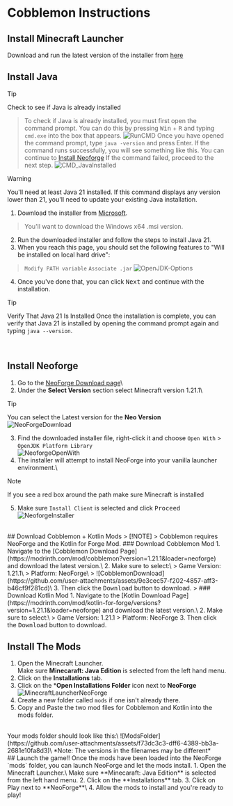 # Cobblemon Instructions
## Install Minecraft Launcher
Download and run the latest version of the installer from [here](https://aka.ms/minecraftClientGameCoreWindows)
<br>
## Install Java
> [!TIP]
> Check to see if Java is already installed

  > To check if Java is already installed, you must first open the command prompt.
  > You can do this by pressing <kbd>Win</kbd> + <kbd>R</kbd> and typing `cmd.exe` into the box that appears.
  > ![RunCMD](https://github.com/user-attachments/assets/5eedcee4-04cb-436c-85c0-3b8191fbaac0)
  > Once you have opened the command prompt, type `java -version` and press Enter.
  > If the command runs successfully, you will see something like this. You can continue to [Install Neoforge](#install-neoforge)
  > If the command failed, proceed to the next step.
  > ![CMD_JavaInstalled](https://github.com/user-attachments/assets/816caa9a-b3f2-444e-a70a-efcbd17d4d8e)

> [!WARNING]
> You'll need at least Java 21 installed. If this command displays any version lower than 21, you'll need to update your existing Java installation.

1. Download the installer from [Microsoft](https://learn.microsoft.com/en-us/java/openjdk/download#openjdk-21).
  > You'll want to download the Windows x64 .msi version.
2. Run the downloaded installer and follow the steps to install Java 21.
3. When you reach this page, you should set the following features to "Will be installed on local hard drive":
  > `Modify PATH variable`
  > `Associate .jar`
  > ![OpenJDK-Options](https://github.com/user-attachments/assets/850a61a6-4345-465c-b5fd-f385593210a9)

4. Once you've done that, you can click <kbd>Next</kbd> and continue with the installation.

> [!TIP]
> Verify That Java 21 Is Installed
> Once the installation is complete, you can verify that Java 21 is installed by opening the command prompt again and typing `java --version`.
<br>

## Install Neoforge
1. Go to the [NeoForge Download page](https://projects.neoforged.net/neoforged/neoforge)\
2. Under the **Select Version** section select Minecraft version 1.21.1\
  > [!TIP]
  > You can select the Latest version for the **Neo Version**
  > ![NeoForgeDownload](https://github.com/user-attachments/assets/d44efe5c-3bc5-45bb-afe0-a82424e30ecf)
3. Find the downloaded installer file, right-click it and choose `Open With` > `OpenJDK Platform Library`\
  ![NeoforgeOpenWith](https://github.com/user-attachments/assets/59aba43d-28a7-486c-b15e-b01cb2b6cd5c)
4. The installer will attempt to install NeoForge into your vanilla launcher environment.\
  > [!NOTE]
  > If you see a red box around the path make sure Minecraft is installed
5. Make sure `Install Client` is selected and click <kbd>Proceed</kbd>\
  ![NeoforgeInstaller](https://github.com/user-attachments/assets/22d06f41-bd06-49e7-b427-1278cb556c15)
<br>
## Download Cobblemon + Kotlin Mods
> [!NOTE]
> Cobblemon requires NeoForge and the Kotlin for Forge Mod.
### Download Cobblemon Mod
1. Navigate to the [Cobblemon Download Page](https://modrinth.com/mod/cobblemon?version=1.21.1&loader=neoforge) and download the latest version.\
2. Make sure to select:\
  > Game Version: 1.21.1\
  > Platform: NeoForge\
  > ![CobblemonDownload](https://github.com/user-attachments/assets/9e3cec57-f202-4857-aff3-b46cf9f281cd)\
3. Then click the <kbd>Download</kbd> button to download.
> 
### Download Kotlin Mod
1. Navigate to the [Kotlin Download Page](https://modrinth.com/mod/kotlin-for-forge/versions?version=1.21.1&loader=neoforge) and download the latest version.\
2. Make sure to select:\
  > Game Version: 1.21.1
  > Platform: NeoForge
3. Then click the <kbd>Download</kbd> button to download.
<br>

## Install The Mods
1. Open the Minecraft Launcher.\
  Make sure **Minecaraft: Java Edition** is selected from the left hand menu.
2. Click on the **Installations** tab.
3. Click on the ***Open Installations Folder** icon next to **NeoForge**\
  ![MinecraftLauncherNeoForge](https://github.com/user-attachments/assets/f1ddce55-2fa5-4bae-b362-320594cdb82d)
4. Create a new folder called `mods` if one isn't already there.
5. Copy and Paste the two mod files for Cobblemon and Kotlin into the mods folder.
<br>
Your mods folder should look like this:\
  ![ModsFolder](https://github.com/user-attachments/assets/f73dc3c3-dff6-4389-bb3a-2681e10fa8d3)\
  *Note: The versions in the filenames may be different*
<br>
## Launch the game!!
Once the mods have been loaded into the NeoForge `mods` folder, you can launch NeoForge and let the mods install.
1. Open the Minecraft Launcher.\
  Make sure **Minecaraft: Java Edition** is selected from the left hand menu.
2. Click on the **Installations** tab.
3. Click on </kbd>Play</kbd> next to **NeoForge**\
4. Allow the mods to install and you're ready to play!
